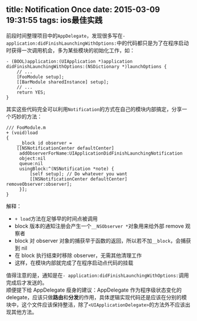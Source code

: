title: Notification Once
date: 2015-03-09 19:31:55
tags: ios最佳实践
---

前段时间整理项目中的`AppDelegate`，发现很多写在`- application:didFinishLaunchingWithOptions:`中的代码都只是为了在程序启动时获得一次调用机会，多为某些模块的初始化工作，如：

``` objc
- (BOOL)application:(UIApplication *)application
didFinishLaunchingWithOptions:(NSDictionary *)launchOptions {
    // ...
    [FooModule setup];
    [[BarModule sharedInstance] setup];
    // ...
    return YES;
}
```

其实这些代码完全可以利用`Notification`的方式在自己的模块内部搞定，分享一个巧妙的方法：  

``` objc
/// FooModule.m
+ (void)load
{
    __block id observer =
    [[NSNotificationCenter defaultCenter]
     addObserverForName:UIApplicationDidFinishLaunchingNotification
     object:nil
     queue:nil
     usingBlock:^(NSNotification *note) {
         [self setup]; // Do whatever you want
         [[NSNotificationCenter defaultCenter] removeObserver:observer];
     }];
}
```

解释：
 - `+ load`方法在足够早的时间点被调用
 - block 版本的通知注册会产生一个`__NSObserver *`对象用来给外部 remove 观察者
 - block 对 observer 对象的捕获早于函数的返回，所以若不加`__block`，会捕获到 nil
 - 在 block 执行结束时移除 observer，无需其他清理工作
 - 这样，在模块内部就完成了在程序启动点代码的挂载

值得注意的是，通知是在`- application:didFinishLaunchingWithOptions:`调用完成后才发送的。  
顺便提下给 AppDelegate 瘦身的建议：AppDelegate 作为程序级状态变化的 delegate，应该只做**路由**和**分发**的作用，具体逻辑实现代码还是应该在分别的模块中，这个文件应该保持整洁，除了`<UIApplicationDelegate>`的方法外不应该出现其他方法。
